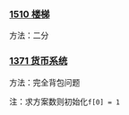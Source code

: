 ### [1510 楼梯](https://www.acwing.com/problem/content/1512/)

方法：二分





### [1371 货币系统](https://www.acwing.com/problem/content/1373/)

方法：完全背包问题

注：求方案数则初始化`f[0] = 1`